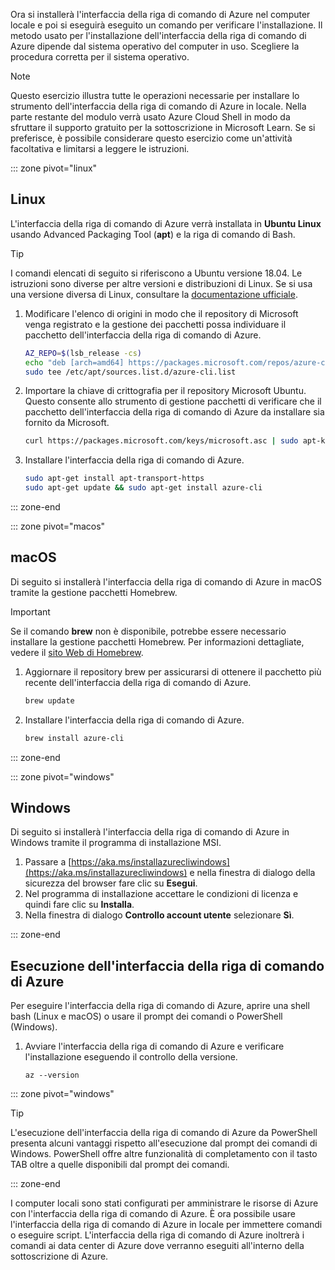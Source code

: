 Ora si installerà l'interfaccia della riga di comando di Azure nel computer locale e poi si eseguirà eseguito un comando per verificare l'installazione. Il metodo usato per l'installazione dell'interfaccia della riga di comando di Azure dipende dal sistema operativo del computer in uso. Scegliere la procedura corretta per il sistema operativo.

> [!NOTE]
> Questo esercizio illustra tutte le operazioni necessarie per installare lo strumento dell'interfaccia della riga di comando di Azure in locale. Nella parte restante del modulo verrà usato Azure Cloud Shell in modo da sfruttare il supporto gratuito per la sottoscrizione in Microsoft Learn. Se si preferisce, è possibile considerare questo esercizio come un'attività facoltativa e limitarsi a leggere le istruzioni.

::: zone pivot="linux"

## <a name="linux"></a>Linux

L'interfaccia della riga di comando di Azure verrà installata in **Ubuntu Linux** usando Advanced Packaging Tool (**apt**) e la riga di comando di Bash.

> [!TIP]
> I comandi elencati di seguito si riferiscono a Ubuntu versione 18.04. Le istruzioni sono diverse per altre versioni e distribuzioni di Linux. Se si usa una versione diversa di Linux, consultare la [documentazione ufficiale](https://docs.microsoft.com/cli/azure/install-azure-cli).

1. Modificare l'elenco di origini in modo che il repository di Microsoft venga registrato e la gestione dei pacchetti possa individuare il pacchetto dell'interfaccia della riga di comando di Azure.

    ```bash
    AZ_REPO=$(lsb_release -cs)
    echo "deb [arch=amd64] https://packages.microsoft.com/repos/azure-cli/ $AZ_REPO main" | \
    sudo tee /etc/apt/sources.list.d/azure-cli.list
    ```

1. Importare la chiave di crittografia per il repository Microsoft Ubuntu. Questo consente allo strumento di gestione pacchetti di verificare che il pacchetto dell'interfaccia della riga di comando di Azure da installare sia fornito da Microsoft.

    ```bash
    curl https://packages.microsoft.com/keys/microsoft.asc | sudo apt-key add -
    ```

1. Installare l'interfaccia della riga di comando di Azure.

    ```bash
    sudo apt-get install apt-transport-https
    sudo apt-get update && sudo apt-get install azure-cli
    ```

::: zone-end

::: zone pivot="macos"

## <a name="macos"></a>macOS

Di seguito si installerà l'interfaccia della riga di comando di Azure in macOS tramite la gestione pacchetti Homebrew.

> [!IMPORTANT]
> Se il comando **brew** non è disponibile, potrebbe essere necessario installare la gestione pacchetti Homebrew. Per informazioni dettagliate, vedere il [sito Web di Homebrew](https://brew.sh/).

1. Aggiornare il repository brew per assicurarsi di ottenere il pacchetto più recente dell'interfaccia della riga di comando di Azure.

    ```bash
    brew update
    ```

1. Installare l'interfaccia della riga di comando di Azure.

    ```bash
    brew install azure-cli
    ```

::: zone-end

::: zone pivot="windows"

## <a name="windows"></a>Windows

Di seguito si installerà l'interfaccia della riga di comando di Azure in Windows tramite il programma di installazione MSI.

1. Passare a [https://aka.ms/installazurecliwindows](https://aka.ms/installazurecliwindows) e nella finestra di dialogo della sicurezza del browser fare clic su **Esegui**.
1. Nel programma di installazione accettare le condizioni di licenza e quindi fare clic su **Installa**.
1. Nella finestra di dialogo **Controllo account utente** selezionare **Sì**.

::: zone-end

## <a name="running-the-azure-cli"></a>Esecuzione dell'interfaccia della riga di comando di Azure

Per eseguire l'interfaccia della riga di comando di Azure, aprire una shell bash (Linux e macOS) o usare il prompt dei comandi o PowerShell (Windows).

1. Avviare l'interfaccia della riga di comando di Azure e verificare l'installazione eseguendo il controllo della versione.

    ```azurecli
    az --version
    ```

::: zone pivot="windows"

> [!TIP]
> L'esecuzione dell'interfaccia della riga di comando di Azure da PowerShell presenta alcuni vantaggi rispetto all'esecuzione dal prompt dei comandi di Windows. PowerShell offre altre funzionalità di completamento con il tasto TAB oltre a quelle disponibili dal prompt dei comandi.

::: zone-end

I computer locali sono stati configurati per amministrare le risorse di Azure con l'interfaccia della riga di comando di Azure. È ora possibile usare l'interfaccia della riga di comando di Azure in locale per immettere comandi o eseguire script. L'interfaccia della riga di comando di Azure inoltrerà i comandi ai data center di Azure dove verranno eseguiti all'interno della sottoscrizione di Azure.